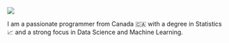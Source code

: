 <img align="center" src="https://capsule-render.vercel.app/api?type=waving&height=100&text=Hello%20there...&fontSize=50&fontAlignY=45&color=0:ff7400,100:a82da8&animation=fadeIn&fontColor=ffffff&desc=welcome%20to%20my%20GitHub!&descSize=20&descAlignY=85&stroke=050140" />
<br>
<p>I am a passionate programmer from Canada 🇨🇦 with a degree in Statistics 📈 and a strong focus in Data Science and Machine Learning. </p>
